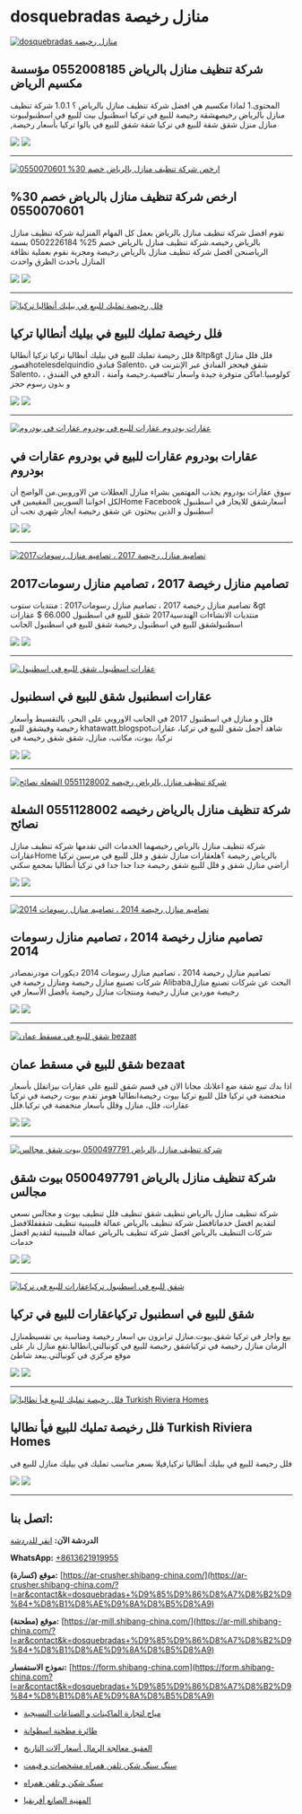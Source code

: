 # dosquebradas منازل رخيصة

<a href="https://swt.shibang-china.com/?n=lxq&l=ar&img&k=dosquebradas+%D9%85%D9%86%D8%A7%D8%B2%D9%84+%D8%B1%D8%AE%D9%8A%D8%B5%D8%A9" target="_blank">![dosquebradas منازل رخيصة](http://static.shibang-china.com/all-800x300/1065.jpg)</a>

## شركة تنظيف منازل بالرياض 0552008185 مؤسسة مكسيم الرياض
المحتوى.1 لماذا مكسيم هي افضل شركة تنظيف منازل بالرياض ؟ 1.0.1 شركة تنظيف منازل بالرياض رخيصه‫شقة رخيصة للبيع في تركيا اسطنبول بيت للبيع في اسطنبولبيوت منازل منزل شقق شقة للبيع في تركيا شقة شقق للبيع في يالوا تركيا بأسعار رخيصة,


<a href="https://whatsapp.shibangsoft.com/WhatsApp.php" target="_blank" title="WhatsApp">![](http://static.shibang-china.com/icon/whatsapp.png)</a> <a href="https://swt.shibang-china.com/?n=lxq&l=ar&icon&k=dosquebradas+%D9%85%D9%86%D8%A7%D8%B2%D9%84+%D8%B1%D8%AE%D9%8A%D8%B5%D8%A9" target="_blank">![](http://static.shibang-china.com/icon/chat-ar.png)</a>

---

<a href="https://swt.shibang-china.com/?n=lxq&l=ar&img&k=dosquebradas+%D9%85%D9%86%D8%A7%D8%B2%D9%84+%D8%B1%D8%AE%D9%8A%D8%B5%D8%A9" target="_blank">![ارخص شركة تنظيف منازل بالرياض خصم 30% 0550070601](http://static.shibang-china.com/all-800x300/653.jpg)</a>

## ارخص شركة تنظيف منازل بالرياض خصم 30% 0550070601
تقوم افضل شركة تنظيف منازل بالرياض بعمل كل المهام المنزلية شركة تنظيف منازل بالرياض رخيصه.شركة تنظيف منازل بالرياض خصم 25% 0502226184 بسمة الرياضنحن افضل شركة تنظيف منازل بالرياض رخيصة ومجربة نقوم بعملية نظافة المنازل باحدث الطرق واحدث


<a href="https://whatsapp.shibangsoft.com/WhatsApp.php" target="_blank" title="WhatsApp">![](http://static.shibang-china.com/icon/whatsapp.png)</a> <a href="https://swt.shibang-china.com/?n=lxq&l=ar&icon&k=dosquebradas+%D9%85%D9%86%D8%A7%D8%B2%D9%84+%D8%B1%D8%AE%D9%8A%D8%B5%D8%A9" target="_blank">![](http://static.shibang-china.com/icon/chat-ar.png)</a>

---

<a href="https://swt.shibang-china.com/?n=lxq&l=ar&img&k=dosquebradas+%D9%85%D9%86%D8%A7%D8%B2%D9%84+%D8%B1%D8%AE%D9%8A%D8%B5%D8%A9" target="_blank">![فلل رخيصة تمليك للبيع في بيليك أنطاليا تركيا](http://static.shibang-china.com/all-800x300/451.jpg)</a>

## فلل رخيصة تمليك للبيع في بيليك أنطاليا تركيا
فلل رخيصة تمليك للبيع في بيليك أنطاليا تركيا تركيا أنطاليا &ltp&gt فلل فلل منازل قصورhotelesdelquindio فنادق Salento، شقق فيحجز الفنادق عبر الإنترنت في Salento، كولومبيا.اماكن متوفرة جيدة واسعار تنافسية.رخيصة وآمنة ، الدفع في الفندق ، و بدون رسوم حجز


<a href="https://whatsapp.shibangsoft.com/WhatsApp.php" target="_blank" title="WhatsApp">![](http://static.shibang-china.com/icon/whatsapp.png)</a> <a href="https://swt.shibang-china.com/?n=lxq&l=ar&icon&k=dosquebradas+%D9%85%D9%86%D8%A7%D8%B2%D9%84+%D8%B1%D8%AE%D9%8A%D8%B5%D8%A9" target="_blank">![](http://static.shibang-china.com/icon/chat-ar.png)</a>

---

<a href="https://swt.shibang-china.com/?n=lxq&l=ar&img&k=dosquebradas+%D9%85%D9%86%D8%A7%D8%B2%D9%84+%D8%B1%D8%AE%D9%8A%D8%B5%D8%A9" target="_blank">![عقارات بودروم عقارات للبيع في بودروم عقارات في بودروم](http://static.shibang-china.com/all-800x300/824.jpg)</a>

## عقارات بودروم عقارات للبيع في بودروم عقارات في بودروم
سوق عقارات بودروم يجذب المهتمين بشراء منازل العطلات من الاوروبين.من الواضح أن أسعار‫شقق للايجار في اسطنبول Home Facebook‬لكل اخواننا السوريين المقيمين في اسطنبول و الذين يبحثون عن شقق رخيصة ايجار شهري نحب أن


<a href="https://whatsapp.shibangsoft.com/WhatsApp.php" target="_blank" title="WhatsApp">![](http://static.shibang-china.com/icon/whatsapp.png)</a> <a href="https://swt.shibang-china.com/?n=lxq&l=ar&icon&k=dosquebradas+%D9%85%D9%86%D8%A7%D8%B2%D9%84+%D8%B1%D8%AE%D9%8A%D8%B5%D8%A9" target="_blank">![](http://static.shibang-china.com/icon/chat-ar.png)</a>

---

<a href="https://swt.shibang-china.com/?n=lxq&l=ar&img&k=dosquebradas+%D9%85%D9%86%D8%A7%D8%B2%D9%84+%D8%B1%D8%AE%D9%8A%D8%B5%D8%A9" target="_blank">![تصاميم منازل رخيصة 2017 ، تصاميم منازل رسومات2017](http://static.shibang-china.com/all-800x300/1010.jpg)</a>

## تصاميم منازل رخيصة 2017 ، تصاميم منازل رسومات2017
تصاميم منازل رخيصة 2017 ، تصاميم منازل رسومات2017 : منتديات ستوب &gt منتديات الانشاءات الهندسية‫2017 شقق للبيع في اسطنبول 66.000 $ عقارات اسطنبولشقق للبيع في اسطنبول رخيصة شقق للبيع في اسطنبول الجانب


<a href="https://whatsapp.shibangsoft.com/WhatsApp.php" target="_blank" title="WhatsApp">![](http://static.shibang-china.com/icon/whatsapp.png)</a> <a href="https://swt.shibang-china.com/?n=lxq&l=ar&icon&k=dosquebradas+%D9%85%D9%86%D8%A7%D8%B2%D9%84+%D8%B1%D8%AE%D9%8A%D8%B5%D8%A9" target="_blank">![](http://static.shibang-china.com/icon/chat-ar.png)</a>

---

<a href="https://swt.shibang-china.com/?n=lxq&l=ar&img&k=dosquebradas+%D9%85%D9%86%D8%A7%D8%B2%D9%84+%D8%B1%D8%AE%D9%8A%D8%B5%D8%A9" target="_blank">![عقارات اسطنبول شقق للبيع في اسطنبول](http://static.shibang-china.com/all-800x300/98.jpg)</a>

## عقارات اسطنبول شقق للبيع في اسطنبول
فلل و منازل في اسطنبول 2017 في الجانب الاوروبي على البحر، بالتقسيط وأسعار رخيصة وفيشقق للبيع khatawatt.blogspotشاهد أجمل شقق للبيع في تركيا، عقارات تركيا، بيوت، مكاتب، منازل، شقق شقق رخيصة في


<a href="https://whatsapp.shibangsoft.com/WhatsApp.php" target="_blank" title="WhatsApp">![](http://static.shibang-china.com/icon/whatsapp.png)</a> <a href="https://swt.shibang-china.com/?n=lxq&l=ar&icon&k=dosquebradas+%D9%85%D9%86%D8%A7%D8%B2%D9%84+%D8%B1%D8%AE%D9%8A%D8%B5%D8%A9" target="_blank">![](http://static.shibang-china.com/icon/chat-ar.png)</a>

---

<a href="https://swt.shibang-china.com/?n=lxq&l=ar&img&k=dosquebradas+%D9%85%D9%86%D8%A7%D8%B2%D9%84+%D8%B1%D8%AE%D9%8A%D8%B5%D8%A9" target="_blank">![شركة تنظيف منازل بالرياض رخيصه 0551128002 الشعلة نصائح](http://static.shibang-china.com/all-800x300/649.jpg)</a>

## شركة تنظيف منازل بالرياض رخيصه 0551128002 الشعلة نصائح
شركة تنظيف منازل بالرياض رخيصهما الخدمات التي تقدمها شركة تنظيف منازل بالرياض رخيصة ؟هل‫عقارات منازل شقق و فلل للبيع في مرسين تركيا Home‎عقارات أراضي منازل شقق و فلل للبيع شقق رخيصة جدا جدا جدا في تركيا أنطاليا بمجمع سكني


<a href="https://whatsapp.shibangsoft.com/WhatsApp.php" target="_blank" title="WhatsApp">![](http://static.shibang-china.com/icon/whatsapp.png)</a> <a href="https://swt.shibang-china.com/?n=lxq&l=ar&icon&k=dosquebradas+%D9%85%D9%86%D8%A7%D8%B2%D9%84+%D8%B1%D8%AE%D9%8A%D8%B5%D8%A9" target="_blank">![](http://static.shibang-china.com/icon/chat-ar.png)</a>

---

<a href="https://swt.shibang-china.com/?n=lxq&l=ar&img&k=dosquebradas+%D9%85%D9%86%D8%A7%D8%B2%D9%84+%D8%B1%D8%AE%D9%8A%D8%B5%D8%A9" target="_blank">![تصاميم منازل رخيصة 2014 ، تصاميم منازل رسومات 2014](http://static.shibang-china.com/all-800x300/172.jpg)</a>

## تصاميم منازل رخيصة 2014 ، تصاميم منازل رسومات 2014
تصاميم منازل رخيصة 2014 ، تصاميم منازل رسومات 2014 ديكورات مودرنمصادر شركات تصنيع منازل رخيصة ومنازل رخيصة في Alibabaالبحث عن شركات تصنيع منازل رخيصة موردين منازل رخيصة ومنتجات منازل رخيصة بأفضل الأسعار في


<a href="https://whatsapp.shibangsoft.com/WhatsApp.php" target="_blank" title="WhatsApp">![](http://static.shibang-china.com/icon/whatsapp.png)</a> <a href="https://swt.shibang-china.com/?n=lxq&l=ar&icon&k=dosquebradas+%D9%85%D9%86%D8%A7%D8%B2%D9%84+%D8%B1%D8%AE%D9%8A%D8%B5%D8%A9" target="_blank">![](http://static.shibang-china.com/icon/chat-ar.png)</a>

---

<a href="https://swt.shibang-china.com/?n=lxq&l=ar&img&k=dosquebradas+%D9%85%D9%86%D8%A7%D8%B2%D9%84+%D8%B1%D8%AE%D9%8A%D8%B5%D8%A9" target="_blank">![شقق للبيع في مسقط عمان bezaat](http://static.shibang-china.com/all-800x300/1197.jpg)</a>

## شقق للبيع في مسقط عمان bezaat
اذا بدك تبيع شقة ضع اعلانك مجانا الان في قسم شقق للبيع على عقارات بيزاتفلل بأسعار منخفضة في تركيا فلل للبيع تركيا بيوت رخيصةانطاليا هومز تقدم بيوت رخيصة في تركيا عقارات، فلل، منازل وفلل بأسعار منخفضة في تركيا.فلل


<a href="https://whatsapp.shibangsoft.com/WhatsApp.php" target="_blank" title="WhatsApp">![](http://static.shibang-china.com/icon/whatsapp.png)</a> <a href="https://swt.shibang-china.com/?n=lxq&l=ar&icon&k=dosquebradas+%D9%85%D9%86%D8%A7%D8%B2%D9%84+%D8%B1%D8%AE%D9%8A%D8%B5%D8%A9" target="_blank">![](http://static.shibang-china.com/icon/chat-ar.png)</a>

---

<a href="https://swt.shibang-china.com/?n=lxq&l=ar&img&k=dosquebradas+%D9%85%D9%86%D8%A7%D8%B2%D9%84+%D8%B1%D8%AE%D9%8A%D8%B5%D8%A9" target="_blank">![شركة تنظيف منازل بالرياض 0500497791 بيوت شقق مجالس](http://static.shibang-china.com/all-800x300/140.jpg)</a>

## شركة تنظيف منازل بالرياض 0500497791 بيوت شقق مجالس
شركة تنظيف منازل بالرياض تنظيف شقق تنظيف فلل تنظيف بيوت و مجالس نسعي لتقديم افضل خدماتافضل شركة تنظيف بالرياض عمالة فليبينية تنظيف شققفللافضل شركات التنظيف بالرياض افضل شركة تنظيف بالرياض عمالة فليبينية لتقديم افضل خدمات


<a href="https://whatsapp.shibangsoft.com/WhatsApp.php" target="_blank" title="WhatsApp">![](http://static.shibang-china.com/icon/whatsapp.png)</a> <a href="https://swt.shibang-china.com/?n=lxq&l=ar&icon&k=dosquebradas+%D9%85%D9%86%D8%A7%D8%B2%D9%84+%D8%B1%D8%AE%D9%8A%D8%B5%D8%A9" target="_blank">![](http://static.shibang-china.com/icon/chat-ar.png)</a>

---

<a href="https://swt.shibang-china.com/?n=lxq&l=ar&img&k=dosquebradas+%D9%85%D9%86%D8%A7%D8%B2%D9%84+%D8%B1%D8%AE%D9%8A%D8%B5%D8%A9" target="_blank">![شقق للبيع في اسطنبول تركياعقارات للبيع في تركيا](http://static.shibang-china.com/all-800x300/1137.jpg)</a>

## شقق للبيع في اسطنبول تركياعقارات للبيع في تركيا
بيع واجار في تركيا شقق.بيوت.منازل ترابزون بي اسعار رخيصة ومناسبة بي تقسيطمنازل الرمان منازل رخيصة في تركياشقق رخيصة للبيع في كونيالتي,انطاليا.تقع منازل نار على موقع مركزي في كونيالتي.يبعد شاطئ


<a href="https://whatsapp.shibangsoft.com/WhatsApp.php" target="_blank" title="WhatsApp">![](http://static.shibang-china.com/icon/whatsapp.png)</a> <a href="https://swt.shibang-china.com/?n=lxq&l=ar&icon&k=dosquebradas+%D9%85%D9%86%D8%A7%D8%B2%D9%84+%D8%B1%D8%AE%D9%8A%D8%B5%D8%A9" target="_blank">![](http://static.shibang-china.com/icon/chat-ar.png)</a>

---

<a href="https://swt.shibang-china.com/?n=lxq&l=ar&img&k=dosquebradas+%D9%85%D9%86%D8%A7%D8%B2%D9%84+%D8%B1%D8%AE%D9%8A%D8%B5%D8%A9" target="_blank">![فلل رخيصة تمليك للبيع فيأ نطاليا Turkish Riviera Homes](http://static.shibang-china.com/all-800x300/184.jpg)</a>

## فلل رخيصة تمليك للبيع فيأ نطاليا Turkish Riviera Homes
فلل رخيصة للبيع في بيليك أنطاليا تركيا,فيلا بسعر مناسب تمليك في بيليك منازل للبيع فى

<a href="https://whatsapp.shibangsoft.com/WhatsApp.php" target="_blank" title="WhatsApp">![](http://static.shibang-china.com/icon/whatsapp.png)</a> <a href="https://swt.shibang-china.com/?l=ar&icon&k=dosquebradas+%D9%85%D9%86%D8%A7%D8%B2%D9%84+%D8%B1%D8%AE%D9%8A%D8%B5%D8%A9" target="_blank">![](http://static.shibang-china.com/icon/chat-ar.png)</a>

---
## اتصل بنا:

**الدردشة الآن:** [انقر للدردشة](https://swt.shibang-china.com?l=ar&contact&k=dosquebradas+%D9%85%D9%86%D8%A7%D8%B2%D9%84+%D8%B1%D8%AE%D9%8A%D8%B5%D8%A9)

**WhatsApp:**  [+8613621919955](https://whatsapp.shibangsoft.com/WhatsApp.php)

**موقع (كسارة):** [https://ar-crusher.shibang-china.com/](https://ar-crusher.shibang-china.com/?l=ar&contact&k=dosquebradas+%D9%85%D9%86%D8%A7%D8%B2%D9%84+%D8%B1%D8%AE%D9%8A%D8%B5%D8%A9)

**موقع (مطحنة):** [https://ar-mill.shibang-china.com/](https://ar-mill.shibang-china.com/?l=ar&contact&k=dosquebradas+%D9%85%D9%86%D8%A7%D8%B2%D9%84+%D8%B1%D8%AE%D9%8A%D8%B5%D8%A9)

**نموذج الاستفسار:** [https://form.shibang-china.com](https://form.shibang-china.com?l=ar&contact&k=dosquebradas+%D9%85%D9%86%D8%A7%D8%B2%D9%84+%D8%B1%D8%AE%D9%8A%D8%B5%D8%A9)

* [مياج لتجارة الماكينات و الصناعات النسيجية](../42/%D9%85%D9%8A%D8%A7%D8%AC%20%D9%84%D8%AA%D8%AC%D8%A7%D8%B1%D8%A9%20%D8%A7%D9%84%D9%85%D8%A7%D9%83%D9%8A%D9%86%D8%A7%D8%AA%20%D9%88%20%D8%A7%D9%84%D8%B5%D9%86%D8%A7%D8%B9%D8%A7%D8%AA%20%D8%A7%D9%84%D9%86%D8%B3%D9%8A%D8%AC%D9%8A%D8%A9.md)

* [طائرة مطحنة اسطوانة](../44/%D8%B7%D8%A7%D8%A6%D8%B1%D8%A9%20%D9%85%D8%B7%D8%AD%D9%86%D8%A9%20%D8%A7%D8%B3%D8%B7%D9%88%D8%A7%D9%86%D8%A9.md)

* [العقيق معالجة الرمال أسعار آلات التاريخ](../44/%D8%A7%D9%84%D8%B9%D9%82%D9%8A%D9%82%20%D9%85%D8%B9%D8%A7%D9%84%D8%AC%D8%A9%20%D8%A7%D9%84%D8%B1%D9%85%D8%A7%D9%84%20%D8%A3%D8%B3%D8%B9%D8%A7%D8%B1%20%D8%A2%D9%84%D8%A7%D8%AA%20%D8%A7%D9%84%D8%AA%D8%A7%D8%B1%D9%8A%D8%AE.md)

* [سنگ سنگ شکن تلفن همراه مشخصات و قیمت](../42/%D8%B3%D9%86%DA%AF%20%D8%B3%D9%86%DA%AF%20%D8%B4%DA%A9%D9%86%20%D8%AA%D9%84%D9%81%D9%86%20%D9%87%D9%85%D8%B1%D8%A7%D9%87%20%D9%85%D8%B4%D8%AE%D8%B5%D8%A7%D8%AA%20%D9%88%20%D9%82%DB%8C%D9%85%D8%AA.md)

* [سنگ شکن و تلفن همراه](../42/%D8%B3%D9%86%DA%AF%20%D8%B4%DA%A9%D9%86%20%D9%88%20%D8%AA%D9%84%D9%81%D9%86%20%D9%87%D9%85%D8%B1%D8%A7%D9%87.md)

* [المهنية الصانع أفريقيا](../45/%D8%A7%D9%84%D9%85%D9%87%D9%86%D9%8A%D8%A9%20%D8%A7%D9%84%D8%B5%D8%A7%D9%86%D8%B9%20%D8%A3%D9%81%D8%B1%D9%8A%D9%82%D9%8A%D8%A7.md)